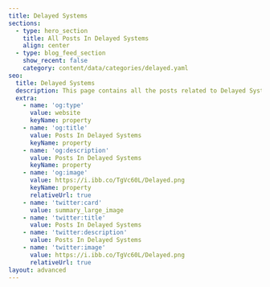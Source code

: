 ```yaml
---
title: Delayed Systems
sections:
  - type: hero_section
    title: All Posts In Delayed Systems
    align: center
  - type: blog_feed_section
    show_recent: false
    category: content/data/categories/delayed.yaml
seo:
  title: Delayed Systems
  description: This page contains all the posts related to Delayed Systems or Delayed Diferential Equations.
  extra:
    - name: 'og:type'
      value: website
      keyName: property
    - name: 'og:title'
      value: Posts In Delayed Systems
      keyName: property
    - name: 'og:description'
      value: Posts In Delayed Systems
      keyName: property
    - name: 'og:image'
      value: https://i.ibb.co/TgVc60L/Delayed.png
      keyName: property
      relativeUrl: true
    - name: 'twitter:card'
      value: summary_large_image
    - name: 'twitter:title'
      value: Posts In Delayed Systems
    - name: 'twitter:description'
      value: Posts In Delayed Systems
    - name: 'twitter:image'
      value: https://i.ibb.co/TgVc60L/Delayed.png
      relativeUrl: true
layout: advanced
---
```

